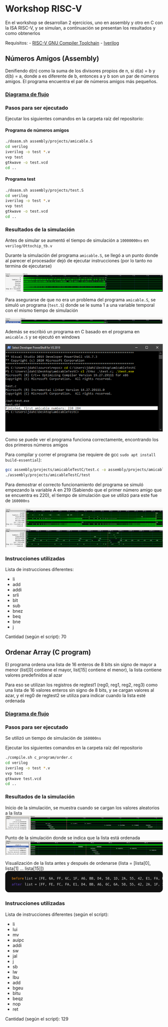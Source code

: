 # Workshop RISC-V

En el workshop se desarrollan 2 ejercicios, uno en assembly y otro en C con la ISA RISC-V, y se simulan, a continuación se presentan los resultados y como obtenerlos

Requisitos:
    - [RISC-V GNU Compiler Toolchain](https://github.com/riscv-collab/riscv-gnu-toolchain)
    - [Iverilog](https://iverilog.fandom.com/wiki/Installation_Guide)

## Números Amigos (Assembly)

Denifiendo d(n) como la suma de los divisores propios de n, si d(a) = b y d(b) = a, donde a es diferente de b, entonces a y b son un par de números amigos. El programa encuentra el par de números amigos más pequeños.

### [Diagrama de flujo](res/amicableFlowchart.pdf) 

### Pasos para ser ejecutado

Ejecutar los siguientes comandos en la carpeta raíz del repositorio:

#### Programa de números amigos

```bash
./doasm.sh assembly/projects/amicable.S
cd verilog
iverilog -o test *.v
vvp test
gtkwave -o test.vcd
cd ..
```
#### Programa test

```bash
./doasm.sh assembly/projects/test.S
cd verilog
iverilog -o test *.v
vvp test
gtkwave -o test.vcd
cd ..
```

### Resultados de la simulación

Antes de simular se aumentó el tiempo de simulación a `10000000ns` en `verilog/Ottochip_tb.v` 

Durante la simulación del programa `amicable.S`, se llegó a un punto donde al parecer el procesador dejó de ejecutar instrucciones (por lo tanto no termina de ejecutarse)

![Amicables empezando en 0](res/amicables0.png)

Para asegurarse de que no era un problema del programa `amicable.S`, se simuló un programa (`test.S`) donde se le suma 1 a una variable temporal con el mismo tiempo de simulación

![Demo](res/demoProcessorStop.png)

Además se escribió un programa en C basado en el programa en `amicable.S` y se ejecutó en windows

![Amicables en C](res/amicableInCdemo.png)

Como se puede ver el programa funciona correctamente, encontrando los dos primeros números amigos

Para compilar y correr el programa (se requiere de gcc `sudo apt install build-essential`):

```bash
gcc assembly/projects/amicableTestC/test.c -o assembly/projects/amicableTestC/test
./assembly/projects/amicableTestC/test
```

Para demostrar el correcto funcionamiento del programa se simuló empezando la variable A en 219 (Sabiendo que el primer número amigo que se encuentra es 220), el tiempo de simulación que se utilizó para este fue de `160000ns` 

![Resultado completo](res/finalAmicable220.png)
![Resultado final](res/inicioAmicable220.png)

### Instrucciones utilizadas

Lista de instrucciones diferentes:
- li
- add
- addi
- srli
- blt
- sub
- bnez
- beq
- bne
- j

Cantidad (según el script): 70

## Ordenar Array (C program)

El programa ordena una lista de 16 enteros de 8 bits sin signo de mayor a menor (list[0] contiene el mayor, list[15] contiene el menor), la lista contiene valores predefinidos al azar

Para eso se utilizan los registros de regtest1 (reg0, reg1, reg2, reg3) como una lista de 16 valores enteros sin signo de 8 bits, y se cargan valores al azar, y el reg0 de regtest2 se utiliza para indicar cuando la lista esté ordenada

### [Diagrama de flujo](res/orderFlowchart.pdf) 

### Pasos para ser ejecutado

Se utilizó un tiempo de simulación de `160000ns`

Ejecutar los siguientes comandos en la carpeta raíz del repositorio

```bash
./compile.sh c_program/order.c
cd verilog
iverilog -o test *.v
vvp test
gtkwave test.vcd
cd ..
```

### Resultados de la simulación

Inicio de la simulación, se muestra cuando se cargan los valores aleatorios a la lista
![Inicio Simulación](res/inicioOrder.png)

Punto de la simulación donde se indica que la lista está ordenada
![Final Simulación](res/finalOrder.png)

Visualización de la lista antes y después de ordenarse (lista = [lista[0], lista[1] ... lista[15]])
![Lista Antes y Después](res/orderResults.svg)

### Instrucciones utilizadas

Lista de instrucciones diferentes (según el script):
- li    
- lui   
- mv    
- auipc 
- addi  
- sw    
- jal   
- j     
- sb    
- lw    
- lbu   
- add   
- bgeu  
- bltu  
- beqz  
- nop
- ret

Cantidad (según el script): 129